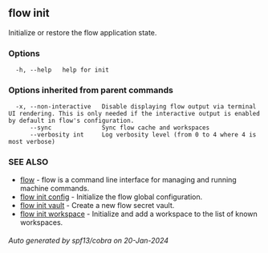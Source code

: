 ## flow init

Initialize or restore the flow application state.

### Options

```
  -h, --help   help for init
```

### Options inherited from parent commands

```
  -x, --non-interactive   Disable displaying flow output via terminal UI rendering. This is only needed if the interactive output is enabled by default in flow's configuration.
      --sync              Sync flow cache and workspaces
      --verbosity int     Log verbosity level (from 0 to 4 where 4 is most verbose)
```

### SEE ALSO

* [flow](flow.md)	 - flow is a command line interface for managing and running machine commands.
* [flow init config](flow_init_config.md)	 - Initialize the flow global configuration.
* [flow init vault](flow_init_vault.md)	 - Create a new flow secret vault.
* [flow init workspace](flow_init_workspace.md)	 - Initialize and add a workspace to the list of known workspaces.

###### Auto generated by spf13/cobra on 20-Jan-2024
